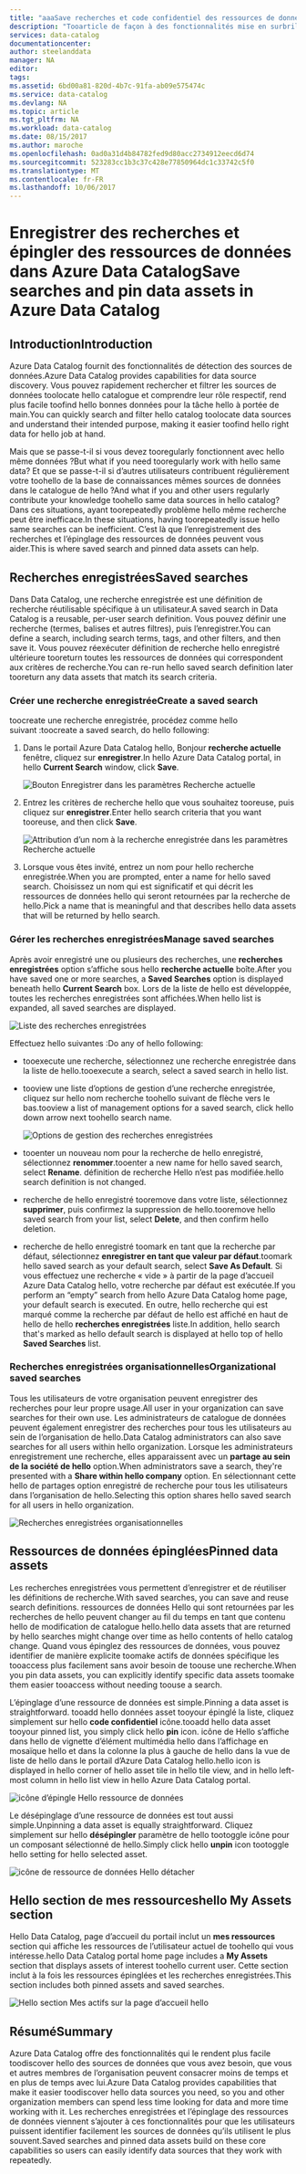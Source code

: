 ```yaml
---
title: "aaaSave recherches et code confidentiel des ressources de données dans Azure Data Catalog | Documents Microsoft"
description: "Tooarticle de façon à des fonctionnalités mise en surbrillance dans Azure Data Catalog pour enregistrer les sources de données et des ressources de données pour une utilisation ultérieure."
services: data-catalog
documentationcenter: 
author: steelanddata
manager: NA
editor: 
tags: 
ms.assetid: 6bd00a81-820d-4b7c-91fa-ab09e575474c
ms.service: data-catalog
ms.devlang: NA
ms.topic: article
ms.tgt_pltfrm: NA
ms.workload: data-catalog
ms.date: 08/15/2017
ms.author: maroche
ms.openlocfilehash: 0ad0a31d4b84782fed9d80acc2734912eecd6d74
ms.sourcegitcommit: 523283cc1b3c37c428e77850964dc1c33742c5f0
ms.translationtype: MT
ms.contentlocale: fr-FR
ms.lasthandoff: 10/06/2017
---
```

# <a name="save-searches-and-pin-data-assets-in-azure-data-catalog"></a><span data-ttu-id="30c00-103">Enregistrer des recherches et épingler des ressources de données dans Azure Data Catalog</span><span class="sxs-lookup"><span data-stu-id="30c00-103">Save searches and pin data assets in Azure Data Catalog</span></span>
## <a name="introduction"></a><span data-ttu-id="30c00-104">Introduction</span><span class="sxs-lookup"><span data-stu-id="30c00-104">Introduction</span></span>
<span data-ttu-id="30c00-105">Azure Data Catalog fournit des fonctionnalités de détection des sources de données.</span><span class="sxs-lookup"><span data-stu-id="30c00-105">Azure Data Catalog provides capabilities for data source discovery.</span></span> <span data-ttu-id="30c00-106">Vous pouvez rapidement rechercher et filtrer les sources de données toolocate hello catalogue et comprendre leur rôle respectif, rend plus facile toofind hello bonnes données pour la tâche hello à portée de main.</span><span class="sxs-lookup"><span data-stu-id="30c00-106">You can quickly search and filter hello catalog toolocate data sources and understand their intended purpose, making it easier toofind hello right data for hello job at hand.</span></span>

<span data-ttu-id="30c00-107">Mais que se passe-t-il si vous devez tooregularly fonctionnent avec hello même données ?</span><span class="sxs-lookup"><span data-stu-id="30c00-107">But what if you need tooregularly work with hello same data?</span></span> <span data-ttu-id="30c00-108">Et que se passe-t-il si d’autres utilisateurs contribuent régulièrement votre toohello de la base de connaissances mêmes sources de données dans le catalogue de hello ?</span><span class="sxs-lookup"><span data-stu-id="30c00-108">And what if you and other users regularly contribute your knowledge toohello same data sources in hello catalog?</span></span> <span data-ttu-id="30c00-109">Dans ces situations, ayant toorepeatedly problème hello même recherche peut être inefficace.</span><span class="sxs-lookup"><span data-stu-id="30c00-109">In these situations, having toorepeatedly issue hello same searches can be inefficient.</span></span> <span data-ttu-id="30c00-110">C’est là que l’enregistrement des recherches et l’épinglage des ressources de données peuvent vous aider.</span><span class="sxs-lookup"><span data-stu-id="30c00-110">This is where saved search and pinned data assets can help.</span></span>

## <a name="saved-searches"></a><span data-ttu-id="30c00-111">Recherches enregistrées</span><span class="sxs-lookup"><span data-stu-id="30c00-111">Saved searches</span></span>
<span data-ttu-id="30c00-112">Dans Data Catalog, une recherche enregistrée est une définition de recherche réutilisable spécifique à un utilisateur.</span><span class="sxs-lookup"><span data-stu-id="30c00-112">A saved search in Data Catalog is a reusable, per-user search definition.</span></span> <span data-ttu-id="30c00-113">Vous pouvez définir une recherche (termes, balises et autres filtres), puis l’enregistrer.</span><span class="sxs-lookup"><span data-stu-id="30c00-113">You can define a search, including search terms, tags, and other filters, and then save it.</span></span> <span data-ttu-id="30c00-114">Vous pouvez réexécuter définition de recherche hello enregistré ultérieure tooreturn toutes les ressources de données qui correspondent aux critères de recherche.</span><span class="sxs-lookup"><span data-stu-id="30c00-114">You can re-run hello saved search definition later tooreturn any data assets that match its search criteria.</span></span>

### <a name="create-a-saved-search"></a><span data-ttu-id="30c00-115">Créer une recherche enregistrée</span><span class="sxs-lookup"><span data-stu-id="30c00-115">Create a saved search</span></span>
<span data-ttu-id="30c00-116">toocreate une recherche enregistrée, procédez comme hello suivant :</span><span class="sxs-lookup"><span data-stu-id="30c00-116">toocreate a saved search, do hello following:</span></span>
1. <span data-ttu-id="30c00-117">Dans le portail Azure Data Catalog hello, Bonjour **recherche actuelle** fenêtre, cliquez sur **enregistrer**.</span><span class="sxs-lookup"><span data-stu-id="30c00-117">In hello Azure Data Catalog portal, in hello **Current Search** window, click **Save**.</span></span> 

    ![Bouton Enregistrer dans les paramètres Recherche actuelle](./media/data-catalog-how-to-save-pin/01-save-option.png) 

2. <span data-ttu-id="30c00-119">Entrez les critères de recherche hello que vous souhaitez tooreuse, puis cliquez sur **enregistrer**.</span><span class="sxs-lookup"><span data-stu-id="30c00-119">Enter hello search criteria that you want tooreuse, and then click **Save**.</span></span>

    ![Attribution d’un nom à la recherche enregistrée dans les paramètres Recherche actuelle](./media/data-catalog-how-to-save-pin/02-name.png)

3. <span data-ttu-id="30c00-121">Lorsque vous êtes invité, entrez un nom pour hello recherche enregistrée.</span><span class="sxs-lookup"><span data-stu-id="30c00-121">When you are prompted, enter a name for hello saved search.</span></span> <span data-ttu-id="30c00-122">Choisissez un nom qui est significatif et qui décrit les ressources de données hello qui seront retournées par la recherche de hello.</span><span class="sxs-lookup"><span data-stu-id="30c00-122">Pick a name that is meaningful and that describes hello data assets that will be returned by hello search.</span></span>

### <a name="manage-saved-searches"></a><span data-ttu-id="30c00-123">Gérer les recherches enregistrées</span><span class="sxs-lookup"><span data-stu-id="30c00-123">Manage saved searches</span></span>
<span data-ttu-id="30c00-124">Après avoir enregistré une ou plusieurs des recherches, une **recherches enregistrées** option s’affiche sous hello **recherche actuelle** boîte.</span><span class="sxs-lookup"><span data-stu-id="30c00-124">After you have saved one or more searches, a **Saved Searches** option is displayed beneath hello **Current Search** box.</span></span> <span data-ttu-id="30c00-125">Lors de la liste de hello est développée, toutes les recherches enregistrées sont affichées.</span><span class="sxs-lookup"><span data-stu-id="30c00-125">When hello list is expanded, all saved searches are displayed.</span></span>

 ![Liste des recherches enregistrées](./media/data-catalog-how-to-save-pin/03-list.png)

<span data-ttu-id="30c00-127">Effectuez hello suivantes :</span><span class="sxs-lookup"><span data-stu-id="30c00-127">Do any of hello following:</span></span>

* <span data-ttu-id="30c00-128">tooexecute une recherche, sélectionnez une recherche enregistrée dans la liste de hello.</span><span class="sxs-lookup"><span data-stu-id="30c00-128">tooexecute a search, select a saved search in hello list.</span></span>

* <span data-ttu-id="30c00-129">tooview une liste d’options de gestion d’une recherche enregistrée, cliquez sur hello nom recherche toohello suivant de flèche vers le bas.</span><span class="sxs-lookup"><span data-stu-id="30c00-129">tooview a list of management options for a saved search, click hello down arrow next toohello search name.</span></span>

    ![Options de gestion des recherches enregistrées](./media/data-catalog-how-to-save-pin/04-managing.png)

* <span data-ttu-id="30c00-131">tooenter un nouveau nom pour la recherche de hello enregistré, sélectionnez **renommer**.</span><span class="sxs-lookup"><span data-stu-id="30c00-131">tooenter a new name for hello saved search, select **Rename**.</span></span> <span data-ttu-id="30c00-132">définition de recherche Hello n’est pas modifiée.</span><span class="sxs-lookup"><span data-stu-id="30c00-132">hello search definition is not changed.</span></span>

* <span data-ttu-id="30c00-133">recherche de hello enregistré tooremove dans votre liste, sélectionnez **supprimer**, puis confirmez la suppression de hello.</span><span class="sxs-lookup"><span data-stu-id="30c00-133">tooremove hello saved search from your list, select **Delete**, and then confirm hello deletion.</span></span>

* <span data-ttu-id="30c00-134">recherche de hello enregistré toomark en tant que la recherche par défaut, sélectionnez **enregistrer en tant que valeur par défaut**.</span><span class="sxs-lookup"><span data-stu-id="30c00-134">toomark hello saved search as your default search, select **Save As Default**.</span></span> <span data-ttu-id="30c00-135">Si vous effectuez une recherche « vide » à partir de la page d’accueil Azure Data Catalog hello, votre recherche par défaut est exécutée.</span><span class="sxs-lookup"><span data-stu-id="30c00-135">If you perform an “empty” search from hello Azure Data Catalog home page, your default search is executed.</span></span> <span data-ttu-id="30c00-136">En outre, hello recherche qui est marqué comme la recherche par défaut de hello est affiché en haut de hello de hello **recherches enregistrées** liste.</span><span class="sxs-lookup"><span data-stu-id="30c00-136">In addition, hello search that's marked as hello default search is displayed at hello top of hello **Saved Searches** list.</span></span>

### <a name="organizational-saved-searches"></a><span data-ttu-id="30c00-137">Recherches enregistrées organisationnelles</span><span class="sxs-lookup"><span data-stu-id="30c00-137">Organizational saved searches</span></span>
<span data-ttu-id="30c00-138">Tous les utilisateurs de votre organisation peuvent enregistrer des recherches pour leur propre usage.</span><span class="sxs-lookup"><span data-stu-id="30c00-138">All user in your organization can save searches for their own use.</span></span> <span data-ttu-id="30c00-139">Les administrateurs de catalogue de données peuvent également enregistrer des recherches pour tous les utilisateurs au sein de l’organisation de hello.</span><span class="sxs-lookup"><span data-stu-id="30c00-139">Data Catalog administrators can also save searches for all users within hello organization.</span></span> <span data-ttu-id="30c00-140">Lorsque les administrateurs enregistrement une recherche, elles apparaissent avec un **partage au sein de la société de hello** option.</span><span class="sxs-lookup"><span data-stu-id="30c00-140">When administrators save a search, they're presented with a **Share within hello company** option.</span></span> <span data-ttu-id="30c00-141">En sélectionnant cette hello de partages option enregistré de recherche pour tous les utilisateurs dans l’organisation de hello.</span><span class="sxs-lookup"><span data-stu-id="30c00-141">Selecting this option shares hello saved search for all users in hello organization.</span></span>

 ![Recherches enregistrées organisationnelles](./media/data-catalog-how-to-save-pin/08-organizational-saved-search.png)

## <a name="pinned-data-assets"></a><span data-ttu-id="30c00-143">Ressources de données épinglées</span><span class="sxs-lookup"><span data-stu-id="30c00-143">Pinned data assets</span></span>
<span data-ttu-id="30c00-144">Les recherches enregistrées vous permettent d’enregistrer et de réutiliser les définitions de recherche.</span><span class="sxs-lookup"><span data-stu-id="30c00-144">With saved searches, you can save and reuse search definitions.</span></span> <span data-ttu-id="30c00-145">ressources de données Hello qui sont retournées par les recherches de hello peuvent changer au fil du temps en tant que contenu hello de modification de catalogue hello.</span><span class="sxs-lookup"><span data-stu-id="30c00-145">hello data assets that are returned by hello searches might change over time as hello contents of hello catalog change.</span></span> <span data-ttu-id="30c00-146">Quand vous épinglez des ressources de données, vous pouvez identifier de manière explicite toomake actifs de données spécifique les tooaccess plus facilement sans avoir besoin de toouse une recherche.</span><span class="sxs-lookup"><span data-stu-id="30c00-146">When you pin data assets, you can explicitly identify specific data assets toomake them easier tooaccess without needing toouse a search.</span></span>

<span data-ttu-id="30c00-147">L’épinglage d’une ressource de données est simple.</span><span class="sxs-lookup"><span data-stu-id="30c00-147">Pinning a data asset is straightforward.</span></span> <span data-ttu-id="30c00-148">tooadd hello données asset tooyour épinglé la liste, cliquez simplement sur hello **code confidentiel** icône.</span><span class="sxs-lookup"><span data-stu-id="30c00-148">tooadd hello data asset tooyour pinned list, you simply click hello **pin** icon.</span></span> <span data-ttu-id="30c00-149">icône de Hello s’affiche dans hello de vignette d’élément multimédia hello dans l’affichage en mosaïque hello et dans la colonne la plus à gauche de hello dans la vue de liste de hello dans le portail d’Azure Data Catalog hello.</span><span class="sxs-lookup"><span data-stu-id="30c00-149">hello icon is displayed in hello corner of hello asset tile in hello tile view, and in hello left-most column in hello list view in hello Azure Data Catalog portal.</span></span>

![icône d’épingle Hello ressource de données](./media/data-catalog-how-to-save-pin/05-pinning.png)

<span data-ttu-id="30c00-151">Le désépinglage d’une ressource de données est tout aussi simple.</span><span class="sxs-lookup"><span data-stu-id="30c00-151">Unpinning a data asset is equally straightforward.</span></span> <span data-ttu-id="30c00-152">Cliquez simplement sur hello **désépingler** paramètre de hello tootoggle icône pour un composant sélectionné de hello.</span><span class="sxs-lookup"><span data-stu-id="30c00-152">Simply click hello **unpin** icon tootoggle hello setting for hello selected asset.</span></span>

![icône de ressource de données Hello détacher](./media/data-catalog-how-to-save-pin/06-unpinning.png)

## <a name="hello-my-assets-section"></a><span data-ttu-id="30c00-154">Hello section de mes ressources</span><span class="sxs-lookup"><span data-stu-id="30c00-154">hello My Assets section</span></span>
<span data-ttu-id="30c00-155">Hello Data Catalog, page d’accueil du portail inclut un **mes ressources** section qui affiche les ressources de l’utilisateur actuel de toohello qui vous intéresse.</span><span class="sxs-lookup"><span data-stu-id="30c00-155">hello Data Catalog portal home page includes a **My Assets** section that displays assets of interest toohello current user.</span></span> <span data-ttu-id="30c00-156">Cette section inclut à la fois les ressources épinglées et les recherches enregistrées.</span><span class="sxs-lookup"><span data-stu-id="30c00-156">This section includes both pinned assets and saved searches.</span></span>

![Hello section Mes actifs sur la page d’accueil hello](./media/data-catalog-how-to-save-pin/07-my-assets.png)

## <a name="summary"></a><span data-ttu-id="30c00-158">Résumé</span><span class="sxs-lookup"><span data-stu-id="30c00-158">Summary</span></span>
<span data-ttu-id="30c00-159">Azure Data Catalog offre des fonctionnalités qui le rendent plus facile toodiscover hello des sources de données que vous avez besoin, que vous et autres membres de l’organisation peuvent consacrer moins de temps et en plus de temps avec lui.</span><span class="sxs-lookup"><span data-stu-id="30c00-159">Azure Data Catalog provides capabilities that make it easier toodiscover hello data sources you need, so you and other organization members can spend less time looking for data and more time working with it.</span></span> <span data-ttu-id="30c00-160">Les recherches enregistrées et l’épinglage des ressources de données viennent s’ajouter à ces fonctionnalités pour que les utilisateurs puissent identifier facilement les sources de données qu’ils utilisent le plus souvent.</span><span class="sxs-lookup"><span data-stu-id="30c00-160">Saved searches and pinned data assets build on these core capabilities so users can easily identify data sources that they work with repeatedly.</span></span>
